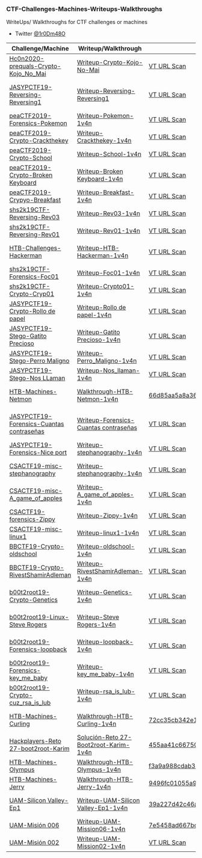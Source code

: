 ### CTF-Challenges-Machines-Writeups-Walkthroughs

WriteUps/ Walkthroughs for CTF challenges or machines
- Twitter [@1r0Dm48O](https://twitter.com/1r0Dm48O)

| Challenge/Machine | Writeup/Walkthrough | MD5 | Posted On |
| ------------ | ------------ | ------------ | ------------ |
| [Hc0n2020-prequals-Crypto-Kojo_No_Mai](https://ctf.h-c0n.com/challenges#Kojo%20No%20Mai) | [Writeup-Crypto-Kojo-No-Mai](https://github.com/1r0dm480/CTF-Wr1T3uPs/tree/master/hc0n2020/Crypto/Kojo_No_Mai) | [VT URL Scan](https://www.virustotal.com/gui/url/e91c05e8a43b2c39987980cb5e7049a8d28ff04bbfd2fb23c939374f6c767eec/detection) | [Hc0n2020-prequals-writeups](https://www.h-c0n.com/p/ctf.html#writeupsqualifier) |
| [JASYPCTF19-Reversing-Reversing1](https://ctf.interferencias.tech/challenges#Reversing%201) | [Writeup-Reversing-Reversing1](https://github.com/1r0dm480/CTF-Wr1T3uPs/tree/master/JASYPCTF19/reversing/reversing1) | [VT URL Scan](https://www.virustotal.com/gui/url/50bee016447d76305ce00bf5e294ce50a30fd312b9e75792b6e1d9ec69daf903/) | [Honey Sec WRITEUP - JASYP19 - Challenges - Reversing 1](https://honeysec.blogspot.com/2020/02/jasyp19-challenges-reversing-1.html) |
| [peaCTF2019-Forensics-Pokemon](https://2019.peactf.com/problems) | [Writeup-Pokemon-1v4n](https://github.com/1r0dm480/CTF-Wr1T3uPs/tree/master/peaCTF2019/Forensics/Pokemon) | [VT URL Scan](https://www.virustotal.com/gui/url/650bbdd0e2ba47daafa02ac345aa9e6d9aa836b422c85738c304cfb97d171ace/details) | [CTFTime-Pokemon-1v4n](https://ctftime.org/writeup/17883) |
| [peaCTF2019-Crypto-Crackthekey](https://2019.peactf.com/problems) | [Writeup-Crackthekey-1v4n](https://github.com/1r0dm480/CTF-Wr1T3uPs/tree/master/peaCTF2019/crypto/Crackthekey) | [VT URL Scan](https://www.virustotal.com/gui/url/b82a85923735461f8cae731ca45671adaaadcd185881feaffb92c5c8e8790554/details) | [CTFTime-Crackthekey-1v4n](https://ctftime.org/writeup/17876) |
| [peaCTF2019-Crypto-School](https://2019.peactf.com/problems) | [Writeup-School-1v4n](https://github.com/1r0dm480/CTF-Wr1T3uPs/tree/master/peaCTF2019/crypto/School) | [VT URL Scan](https://www.virustotal.com/gui/url/5757b17e2e74fc922b3c9f725c106fc328636955ef657ae9c6f0c0b41df1ee1e/detection) | [CTFTime-School-1v4n](https://ctftime.org/writeup/17342) |
| [peaCTF2019-Crypto-Broken Keyboard](https://2019.peactf.com/problems) | [Writeup-Broken Keyboard-1v4n](https://github.com/1r0dm480/CTF-Wr1T3uPs/tree/master/peaCTF2019/crypto/Broken_Keyboard) | [VT URL Scan](https://www.virustotal.com/gui/url/1e1ed304865fb71740222c11ccf77d3e8185b90f4ded21500529f14875532bb4/detection) | [CTFTime-Broken Keyboard-1v4n](https://ctftime.org/writeup/17341) |
| [peaCTF2019-Crypyo-Breakfast](https://2019.peactf.com/problems) | [Writeup-Breakfast-1v4n](https://github.com/1r0dm480/CTF-Wr1T3uPs/tree/master/peaCTF2019/crypto/Breakfast) | [VT URL Scan](https://www.virustotal.com/gui/url/3e13a71eda4c5e47c36fa3eacbe3feb4772969c95882ac69e2b71a9270a4d604/detection) | [CTFTime-Brekfast-1v4n](https://ctftime.org/writeup/17342) |
| [shs2k19CTF-Reversing-Rev03](http://ctf.securityhighschool.es/challenges?category=reversing) | [Writeup-Rev03-1v4n](https://github.com/1r0dm480/CTF-Wr1T3uPs/tree/master/shs2k19CTF/rev/rev03) | [VT URL Scan](https://www.virustotal.com/gui/url/0a5a9f15265026ab612cdf55f4bae781910aa5d074b264550f9d8aaef528482f/detection) |  |
| [shs2k19CTF-Reversing-Rev01](http://ctf.securityhighschool.es/challenges?category=reversing) | [Writeup-Rev01-1v4n](https://github.com/1r0dm480/CTF-Wr1T3uPs/tree/master/shs2k19CTF/rev/rev01) | [VT URL Scan](https://www.virustotal.com/gui/url/eb239a6cf2529076ce31c4375326a1ffccfd8f0e00e4b6241aabbc9c23c52b78/detection) |  |
| [HTB-Challenges-Hackerman](https://www.hackthebox.eu/home/challenges/Stego) | [Writeup-HTB-Hackerman-1v4n](https://github.com/1r0dm480/CTF-Wr1T3uPs/tree/master/HTB/Challenges/Stego/Hackerman) | [VT URL Scan](https://www.virustotal.com/gui/url/8617823f21d95de6ab302b2898f01c2f4701a972e86f899ab53de72383dbec6c/detection) | [Interferencias HTB Challenge Writeup Hackerman](https://interferencias.tech/2019/10/01/htb-hackerman/) |
| [shs2k19CTF-Forensics-Foc01](http://ctf.securityhighschool.es/challenges?category=forense) | [Writeup-Foc01-1v4n](https://github.com/1r0dm480/CTF-Wr1T3uPs/tree/master/shs2k19CTF/forense/foc01) | [VT URL Scan](https://www.virustotal.com/gui/url/02e11e06ed2ceb3153b32e1aa5bac034fd7d3bd4d695c0a88d0d71ba1c1be02d/detection) |  |
| [shs2k19CTF-Crypto-Cryp01](http://ctf.securityhighschool.es/challenges?category=crypto) | [Writeup-Crypto01-1v4n](https://github.com/1r0dm480/CTF-Wr1T3uPs/tree/master/shs2k19CTF/crypto/cryp01) | [VT URL Scan](https://www.virustotal.com/gui/url/a9ff318477de194f4bb57105955cd1206b4e614971d374b55fe29bd3eac70ff5/detection) |  |
| [JASYPCTF19-Crypto-Rollo de papel](https://ctf.interferencias.tech/challenges#Rollo%20de%20papel) | [Writeup-Rollo de papel-1v4n](https://github.com/1r0dm480/CTF-Wr1T3uPs/tree/master/JASYPCTF19/crypto/rollo_de_papel) | [VT URL Scan](https://www.virustotal.com/gui/url/e2752563e3f6d25eef5db4bda0b32cba710bf06d9085cb0b9dd9f569439a443d/detection) |  |
| [JASYPCTF19-Stego-Gatito Precioso](https://ctf.interferencias.tech/challenges#Gatito%20precioso) | [Writeup-Gatito Precioso-1v4n](https://github.com/1r0dm480/CTF-Wr1T3uPs/tree/master/JASYPCTF19/stego/gatito_precioso) | [VT URL Scan](https://www.virustotal.com/gui/url/d590caf2eb49aee6698a262f47b777016cc61127a7007387fa35a2fdafefe354/detection) |  |
| [JASYPCTF19-Stego-Perro Maligno](https://ctf.interferencias.tech/challenges#Perro%20maligno) | [Writeup-Perro_Maligno-1v4n](https://github.com/1r0dm480/CTF-Wr1T3uPs/tree/master/JASYPCTF19/stego/perro_maligno) | [VT URL Scan](https://www.virustotal.com/gui/url/89ad8d5ea881fda6462a4e16556b03c080631a35d61ef9f39dae33c74fec1a13/detection) |  |
| [JASYPCTF19-Stego-Nos LLaman](https://ctf.interferencias.tech/challenges#Nos%20llaman) | [Writeup-Nos_llaman-1v4n](https://github.com/1r0dm480/CTF-Wr1T3uPs/tree/master/JASYPCTF19/stego/nosllaman) | [VT URL Scan](https://www.virustotal.com/gui/url/50d9d90db59bd00c54d7bae856df2c371e5c255fc7140c2404b53f7e9a2d4ec9/detection) |  |
| [HTB-Machines-Netmon](https://www.hackthebox.eu/home/machines/profile/177) | [Walkthrough-HTB-Netmon-1v4n](https://github.com/1r0dm480/CTF-Wr1T3uPs/blob/master/HTB/Machines/HTB-Machine-Netmon-Walkthrough-1v4n-Released.pdf) | [66d85aa5a8a36f0bc9a6a60c2c2f60ff](https://www.virustotal.com/gui/file/dbd00668d3bfebe80c6b57a36c711c751790f3b9c9eb5c538dca0c668aafc4a1/details) | [Interferencias-HTB Machine Walkthrough: Netmon](https://interferencias.tech/2019/06/30/htb-netmon/) |
| [JASYPCTF19-Forensics-Cuantas contraseñas](https://ctf.interferencias.tech/challenges#Cuantas%20contrase%C3%B1as) | [Writeup-Forensics-Cuantas contraseñas](https://github.com/1r0dm480/CTF-Wr1T3uPs/blob/master/JASYPCTF19/forensic/cuantas_contrase%C3%B1as/) | [VT URL Scan](https://www.virustotal.com/gui/url/0bcb0ab3f70394db62cc927a673ad2c6233488bb6ebdea32e1e6896a24bdbdd1/detection) | [Honey Sec WRITEUP - JASYP19 - Challenges - Cuantas contraseñas](https://honeysec.blogspot.com/2019/06/writeup-jasyp19-challenges-cuantas.html) |
| [JASYPCTF19-Forensics-Nice port](https://ctf.interferencias.tech/challenges#Nice%20port) | [Writeup-stephanography-1v4n](https://github.com/1r0dm480/CTF-Wr1T3uPs/tree/master/JASYPCTF19/forensic/nice_port) | [VT URL Scan](https://www.virustotal.com/gui/url/9cb73359a0a23ddcc2317eb5b3d4cf61ffb4c98d96bdd146fbd9d1013d31a594/detection) |  |
| [CSACTF19-misc-stephanography](https://ctftime.org/task/8674) | [Writeup-stephanography-1v4n](https://github.com/1r0dm480/CTF-Wr1T3uPs/tree/master/CSACTF19/misc/stephanography) | [VT URL Scan](https://www.virustotal.com/gui/url/a0fd77f8df5d832afd7460c9522c1b739c2565705f4d5645ebf86a10c6d03681/detection) | [Honey Sec WRITEUP Challenge stephanography](https://honeysec.blogspot.com/2019/05/writeup-csactf19-challenges.html) |
| [CSACTF19-misc-A_game_of_apples](https://ctftime.org/task/8594) | [Writeup-A_game_of_apples-1v4n](https://github.com/1r0dm480/CTF-Wr1T3uPs/tree/master/CSACTF19/misc/a_game_of_apples) | [VT URL Scan](https://www.virustotal.com/gui/url/7a5b04bedf1d0c2ab4f923d3c0b7f11e025dea2beef370a185d1329a05a45263/detection) | [CTFTime-A_game_of_apples-1v4n](https://ctftime.org/writeup/15391) |
| [CSACTF19-forensics-Zippy](https://ctftime.org/task/8453) | [Writeup-Zippy-1v4n](https://github.com/1r0dm480/CTF-Wr1T3uPs/tree/master/CSACTF19/forensics/Zippy) | [VT URL Scan](https://www.virustotal.com/gui/url/e32183587f49bccdbcd6f77d2e67123f2f86f59c86e9f56e953199b86c0c7007/detection) | [CTFTime-Zippy-1v4n](https://ctftime.org/writeup/15392) |
| [CSACTF19-misc-linux1](https://ctftime.org/task/8453) | [Writeup-linux1-1v4n](https://github.com/1r0dm480/CTF-Wr1T3uPs/tree/master/CSACTF19/misc/linux1) | [VT URL Scan](https://www.virustotal.com/gui/url/7a5b04bedf1d0c2ab4f923d3c0b7f11e025dea2beef370a185d1329a05a45263/detection) | [Honey Sec WRITEUP Challenge Linux](https://honeysec.blogspot.com/2019/05/writeup-challenge-linux-201-by-1r0dm448o.html) |
| [BBCTF19-Crypto-oldschool](https://ctftime.org/task/8187) | [Writeup-oldschool-1v4n](https://github.com/1r0dm480/CTF-Wr1T3uPs/tree/master/BBCTF19/crypto/oldschool) | [VT URL Scan](https://www.virustotal.com/gui/url/712465627b3f8f49cbb243a02f60746f5299a573f1af751f4f528b5f06154a98/detection) | [CTFTime-oldschool-1v4n](https://ctftime.org/writeup/15246) |
| [BBCTF19-Crypto-RivestShamirAdleman](https://ctftime.org/task/8187) | [Writeup-RivestShamirAdleman-1v4n](https://github.com/1r0dm480/CTF-Wr1T3uPs/tree/master/BBCTF19/crypto/RivestShamirAdleman) | [VT URL Scan](https://www.virustotal.com/gui/url/7b6329b72e02d5af9db9e0a4554bf1bcf5005f956d217980600f4e8b265e4e6a/detection) | [CTFTime-RivestShamirAdleman-1v4n](https://ctftime.org/writeup/15241) |
| [b00t2root19-Crypto-Genetics](https://ctftime.org/task/7932) | [Writeup-Genetics-1v4n](https://github.com/1r0dm480/CTF-Wr1T3uPs/tree/master/b00t2root19/Crypto/Genetics) | [VT URL Scan](https://www.virustotal.com/gui/url/75bfa665a30e4ba742b4d19bfaf794460e966c945de820ad17f4b774dec20f7d/detection) | [Honey Sec WRITEUP Genetics (Crypto) b00t2root CTF](https://honeysec.blogspot.com/2019/04/genetics-httpipchallengesgenetics.html) |
| [b00t2root19-Linux-Steve Rogers](https://ctftime.org/task/7932) | [Writeup-Steve Rogers-1v4n](https://github.com/1r0dm480/CTF-Wr1T3uPs/tree/master/b00t2root19/Linux/steve_rogers) | [VT URL Scan](https://www.virustotal.com/gui/url/7fbbb74be159055cabc07e25f38962919a69504b714a94c3afb6474a10a58b45/detection) | [CTFTime-b00t2root19-Steve Rogers-1v4n](https://ctftime.org/writeup/14621) |
| [b00t2root19-Forensics-loopback](https://ctftime.org/task/7939) | [Writeup-loopback-1v4n](https://github.com/1r0dm480/CTF-Wr1T3uPs/tree/master/b00t2root19/Forensics/loopback) | [VT URL Scan](https://www.virustotal.com/gui/url/d475aa2b714ce04094568ac763597f17e3934a94b6827cf22dab562ebd6a5b34/detection) | [CTFTime-b00t2root19-loopback-1v4n](https://ctftime.org/writeup/14597) |
| [b00t2root19-Forensics-key_me_baby](https://ctftime.org/task/8149) | [Writeup-key_me_baby-1v4n](https://github.com/1r0dm480/CTF-Wr1T3uPs/tree/master/b00t2root19/Forensics/key_me_baby) | [VT URL Scan](https://www.virustotal.com/gui/url/e42e81f44f117c41d925ca62b4794d1c8c6a2db2a526e7bdaeb621ecd6c92f16) | [CTFTime-b00t2root19-key_me_baby-1v4n](https://ctftime.org/writeup/14251) |
| [b00t2root19-Crypto-cuz_rsa_is_lub](https://ctftime.org/event/780/tasks/) | [Writeup-rsa_is_lub-1v4n](https://github.com/1r0dm480/CTF-Wr1T3uPs/tree/master/b00t2root19/Crypto/cuz_rsa_is_lub) | [VT URL Scan](https://www.virustotal.com/gui/url/9c48d31113e0843117ed116b6072e7b689d6b2bbb3153f79e0e113743a4d4423) | [CTFTime-b00t2root19-rsa_is_lub-1v4n](https://ctftime.org/writeup/14251) |
| [HTB-Machines-Curling](https://www.hackthebox.eu/home/machines/profile/160) | [Walkthrough-HTB-Curling-1v4n](https://github.com/1r0dm480/CTF-Wr1T3uPs/blob/master/HTB/Machines/HTB-Machine-Curling-Walkthrough-1v4n-Released.pdf) | [72cc35cb342e11bca1d095c83214cd08](https://www.virustotal.com/#/file/2361d1e48b5451e060c608d351915f1a3402365e7e713588e4a4451f577126d7/) | [Honey Sec-HTB-Machine Walkthrough-Curling](https://honeysec.blogspot.com/2019/03/htb-machine-walkthrough-curling.html) |
| [Hackplayers-Reto 27-boot2root-Karim](https://www.hackplayers.com/2018/09/reto-27-boot2root-karim.html) | [Solución-Reto 27-Boot2root-Karim-1v4n](https://github.com/1r0dm480/CTF-Wr1T3uPs/blob/master/Hackplayers/Machines/HackPlayers-Reto-27-boot2root-Walkthrough-Karim.pdf) | [455aa41c667502619f85936e992e0a9e](https://www.virustotal.com/#/file/2e7b3fb009f859a607fa37536d6d09da96b034b5c1227b636d883c02c9e04f25/) | [Solución-Reto 27-Boot2root-Karim-1v4n](https://www.hackplayers.com/2018/09/solucion-al-reto-27-boot2root-karim.html) |
| [HTB-Machines-Olympus](https://www.hackthebox.eu/home/machines/profile/135) | [Walkthrough-HTB-Olympus-1v4n](https://github.com/1r0dm480/CTF-Wr1T3uPs/blob/master/HTB/Machines/HTB-Machine-Olympus-Walkthrough-1v4n-Released.pdf) | [	f3a9a988cdab32763816e1abf6975756](https://www.hybrid-analysis.com/sample/ffe715aacbbea2756aa3564c0d03e6dc4f57b9ee39631f91f1daa5c28f006797) | [Fwhibbit-HTB-Writeup–Olympus](https://www.fwhibbit.es/htb-write-up-olympus-por-1r0dm48o) |
| [HTB-Machines-Jerry](https://www.hackthebox.eu/home/users/profile/56686) | [Walkthrough-HTB-Jerry-1v4n](https://github.com/1r0dm480/CTF-Wr1T3uPs/blob/master/HTB/Machines/HTB-Machine-Jerry-Walkthrough-Jerry-1v4n-Released.pdf) | [9496fc01055a9bcae00b894a43dc7abd](https://www.hybrid-analysis.com/sample/995b160658c5bfb76d1bf9f0beb450f0e2f024c7e3b77774e9074176a447d589) | [Hackplayers-HTB-repo-1v4n](https://github.com/Hackplayers/hackthebox-writeups/blob/master/machines/Jerry/1v4n-jerry.pdf) |
| [UAM-Silicon Valley-Ep1](https://unaaldia.hispasec.com/2018/04/una-al-mes-mision006.html) | [Writeup-UAM-Silicon Valley-Ep1-1v4n](https://github.com/1r0dm480/CTF-Wr1T3uPs/blob/master/UAM/SiliconValley/Episodio1/Writeup-UAM-Silicon_Valley-Ep1-1v4n.pdf) | [39a227d42c46a5ecdefcad17be3bfc3a](https://www.virustotal.com/gui/file/bfa1677d871450330739b6a163ee7fddb40d874098cc49286d8d5ca053711eb1) | [Writeup-UAM-repo-Silicon Valley-Ep1-1v4n](https://github.com/devploit/unaalmes-writeups/blob/master/writeups/siliconvalley/episodio1/1v4n/1v4n-episodio1.pdf) |
| [UAM-Misión 006](https://unaaldia.hispasec.com/) | [Writeup-UAM-Mission06-1v4n](https://github.com/1r0dm480/CTF-Wr1T3uPs/blob/master/UAM/UAM-Mision06/Writeup-UAM-Misi%C3%B3n%23006-1v4n.pdf) | [7e5458ad667bd4f2721a46c54e5966c3](https://www.virustotal.com/gui/file/09a85991d9c96622cbd9e85c71f79b4270b81748f9763a031524821edbc18203) | [Writeup-Mission06-UAM-repo-1v4n](https://github.com/devploit/unaalmes-writeups/blob/master/writeups/missions/mission06/1v4n/1v4n-mission06.txt) |
| [UAM-Misión 002](http://unaaldia.hispasec.com/2017/12/segunda-entrega-una-al-mes-mision-002.html) | [Writeup-UAM-Mission02-1v4n](https://github.com/1r0dm480/CTF-Wr1T3uPs/tree/master/UAM/UAM-Mision02) | [VT URL Scan](https://www.virustotal.com/gui/url/ec4d5deb2928c50f9a82b0489358febd729be63b8b60607fb0aec3d78ee6a0df/detection) | [Writeup-Mission02-UAM-repo-1v4n](https://github.com/devploit/unaalmes-writeups/blob/master/writeups/missions/mission02/1v4n/1v4n-mission02.txt) |
